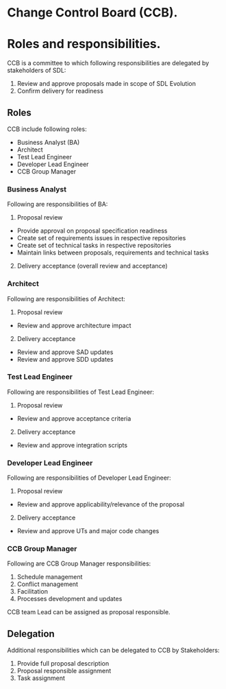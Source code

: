 # **Change Control Board (CCB).**
# Roles and responsibilities.

CCB is a committee to which following responsibilities are delegated by stakeholders of SDL:
1. Review and approve proposals made in scope of SDL Evolution
2. Confirm delivery for readiness

## **Roles**

CCB include following roles:
- Business Analyst (BA)
- Architect
- Test Lead Engineer
- Developer Lead Engineer
- CCB Group Manager

### Business Analyst

Following are responsibilities of BA:
1. Proposal review
- Provide approval on proposal specification readiness
- Create set of requirements issues in respective repositories
- Create set of technical tasks in respective repositories
- Maintain links between proposals, requirements and technical tasks

2. Delivery acceptance (overall review and acceptance)

### Architect

Following are responsibilities of Architect:
1. Proposal review
- Review and approve architecture impact

2. Delivery acceptance
- Review and approve SAD updates
- Review and approve SDD updates

### Test Lead Engineer

Following are responsibilities of Test Lead Engineer:
1. Proposal review
- Review and approve acceptance criteria

2. Delivery acceptance
- Review and approve integration scripts

### Developer Lead Engineer

Following are responsibilities of Developer Lead Engineer:
1. Proposal review
- Review and approve applicability/relevance of the proposal

2. Delivery acceptance
- Review and approve UTs and major code changes

### CCB Group Manager

Following are CCB Group Manager responsibilities:
1. Schedule management
2. Conflict management
3. Facilitation
4. Processes development and updates

CCB team Lead can be assigned as proposal responsible.

## **Delegation**

Additional responsibilities which can be delegated to CCB by Stakeholders:
1. Provide full proposal description
2. Proposal responsible assignment
3. Task assignment
